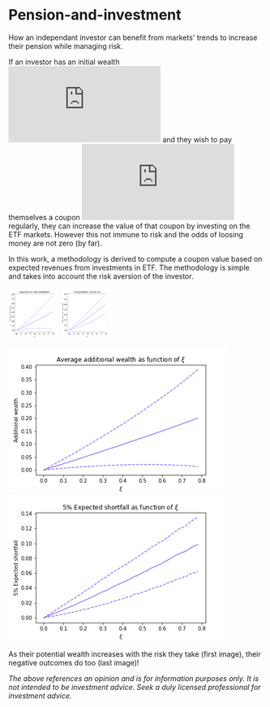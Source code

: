 # Pension-and-investment
How an independant investor can benefit from markets' trends to increase their pension while managing risk.

If an investor has an initial wealth 
![equation](https://latex.codecogs.com/gif.latex?%5Cmathcal%7BW%7D_0)
and they wish to pay themselves a coupon 
![equation](https://latex.codecogs.com/gif.latex?c)
regularly, they can increase the value of that coupon by investing on the ETF markets. However this not immune to risk and the odds of loosing money are not zero (by far).

In this work, a methodology is derived to compute a coupon value based on expected revenues from investments in ETF. The methodology is simple and takes into account the risk aversion of the investor.

<img src="https://github.com/Gilt0/Pension-and-investment/blob/master/note/png/additional_wealth__non_fixed_W0%3D1_r%3D0.005_m%3D0.02592451988463669_sigma%3D0.06164058158266796_K%3D24_S%3D100000.png" width="100" height="100">
<img src="https://github.com/Gilt0/Pension-and-investment/blob/master/note/png/expected_shortfall__non_fixed_W0%3D1_r%3D0.005_m%3D0.02592451988463669_sigma%3D0.06164058158266796_K%3D24_S%3D100000.png" width="100" height="100">

![alt text](https://github.com/Gilt0/Pension-and-investment/blob/master/note/png/additional_wealth__non_fixed_W0%3D1_r%3D0.005_m%3D0.02592451988463669_sigma%3D0.06164058158266796_K%3D24_S%3D100000.png?raw=true)
![alt text](https://github.com/Gilt0/Pension-and-investment/blob/master/note/png/expected_shortfall__non_fixed_W0%3D1_r%3D0.005_m%3D0.02592451988463669_sigma%3D0.06164058158266796_K%3D24_S%3D100000.png?raw=true)

As their potential wealth increases with the risk they take (first image), their negative outcomes do too (last image)!

_The above references an opinion and is for information purposes only. It is not intended to be investment advice. Seek a duly licensed professional for investment advice._
